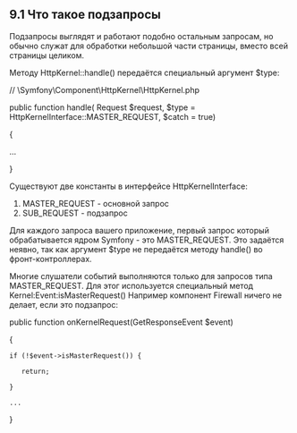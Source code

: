 ## 9.1 Что такое подзапросы

Подзапросы выглядят и работают подобно остальным запросам, но обычно служат для обработки небольшой части страницы, вместо всей страницы целиком.

Методу HttpKernel::handle() передаётся специальный аргумент $type:

//  \Symfony\Component\HttpKernel\HttpKernel.php

public function handle(        Request $request,         $type = HttpKernelInterface::MASTER_REQUEST,         $catch = true)

{

…

}

Существуют две константы в интерфейсе HttpKernelInterface:

1.  MASTER_REQUEST - основной запрос
2.  SUB_REQUEST - подзапрос

Для каждого запроса вашего приложение, первый запрос который обрабатывается ядром Symfony - это MASTER_REQUEST. Это задаётся неявно, так как аргумент $type не передаётся методу handle() во фронт-контроллерах.

Многие слушатели событий выполняются только для запросов типа MASTER_REQUEST. Для этог используется специальный метод Kernel:Event:isMasterRequest()  Например компонент Firewall ничего не делает, если это подзапрос:

 public function onKernelRequest(GetResponseEvent $event)

 {

    if (!$event->isMasterRequest()) {

       return;

    }

    ...

 }